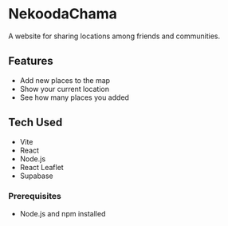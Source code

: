 # NekoodaChama

A website for sharing locations among friends and communities.

## Features

- Add new places to the map
- Show your current location
- See how many places you added

## Tech Used

- Vite
- React
- Node.js
- React Leaflet
- Supabase

### Prerequisites

- Node.js and npm installed
